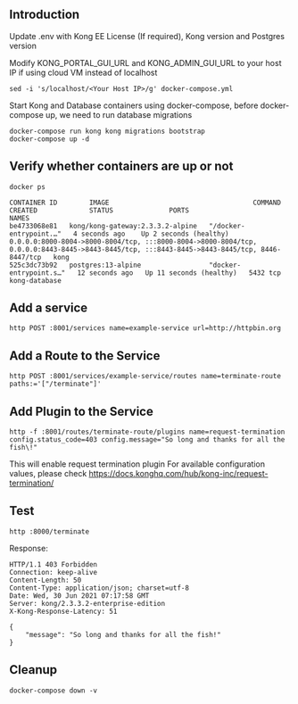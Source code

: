 ## Introduction

Update .env with Kong EE License (If required), Kong version and Postgres version

Modify KONG_PORTAL_GUI_URL and KONG_ADMIN_GUI_URL to your host IP if using cloud VM instead of localhost

```
sed -i 's/localhost/<Your Host IP>/g' docker-compose.yml
```

Start Kong and Database containers using docker-compose, before docker-compose up, we need to run database migrations

```shell
docker-compose run kong kong migrations bootstrap
docker-compose up -d
```

## Verify whether containers are up or not

```shell
docker ps

CONTAINER ID        IMAGE                                    COMMAND             CREATED             STATUS              PORTS                     NAMES
be4733068e81   kong/kong-gateway:2.3.3.2-alpine   "/docker-entrypoint.…"   4 seconds ago    Up 2 seconds (healthy)    0.0.0.0:8000-8004->8000-8004/tcp, :::8000-8004->8000-8004/tcp, 0.0.0.0:8443-8445->8443-8445/tcp, :::8443-8445->8443-8445/tcp, 8446-8447/tcp   kong
525c3dc73b92   postgres:13-alpine                 "docker-entrypoint.s…"   12 seconds ago   Up 11 seconds (healthy)   5432 tcp                                                                                                                                      kong-database
```

## Add a service

```shell
http POST :8001/services name=example-service url=http://httpbin.org
```

## Add a Route to the Service

```shell
http POST :8001/services/example-service/routes name=terminate-route paths:='["/terminate"]'
```

## Add Plugin to the Service

```shell
http -f :8001/routes/terminate-route/plugins name=request-termination config.status_code=403 config.message="So long and thanks for all the fish\!"
```

This will enable request termination plugin
For available configuration values, please check https://docs.konghq.com/hub/kong-inc/request-termination/

## Test

```shell
http :8000/terminate
```

Response:

```shell
HTTP/1.1 403 Forbidden
Connection: keep-alive
Content-Length: 50
Content-Type: application/json; charset=utf-8
Date: Wed, 30 Jun 2021 07:17:58 GMT
Server: kong/2.3.3.2-enterprise-edition
X-Kong-Response-Latency: 51

{
    "message": "So long and thanks for all the fish!"
}

```

## Cleanup

```shell
docker-compose down -v
```
